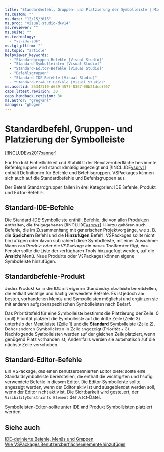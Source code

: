 ```yaml
---
title: "Standardbefehl, Gruppen- und Platzierung der Symbolleiste | Microsoft Docs"
ms.custom: ""
ms.date: "12/15/2016"
ms.prod: "visual-studio-dev14"
ms.reviewer: ""
ms.suite: ""
ms.technology: 
  - "vs-ide-sdk"
ms.tgt_pltfrm: ""
ms.topic: "article"
helpviewer_keywords: 
  - "Standardgruppen-Befehle [Visual Studio]"
  - "Standard-Symbolleisten [Visual Studio]"
  - "Standard-Editor-Befehle [Visual Studio]"
  - "Befehlsgruppen"
  - "Standard-IDE-Befehle [Visual Studio]"
  - "Standard-Product-Befehle [Visual Studio]"
ms.assetid: 35342110-d639-4577-8367-00b21dcc6f07
caps.latest.revision: 30
caps.handback.revision: 30
ms.author: "gregvanl"
manager: "ghogen"
---
```

# Standardbefehl, Gruppen- und Platzierung der Symbolleiste
[!INCLUDE[vs2017banner](../../code-quality/includes/vs2017banner.md)]

Für Produkt Einheitlichkeit und Stabilität der Benutzeroberfläche bestimmte Befehlsgruppen wird standardmäßig angezeigt und [!INCLUDE[vsprvs](../../code-quality/includes/vsprvs_md.md)] enthält Definitionen für Befehle und Befehlsgruppen. VSPackages können sich auch auf die Standardbefehle und Befehlsgruppen aus.  
  
 Der Befehl Standardgruppen fallen in drei Kategorien: IDE Befehle, Produkt und Editor\-Befehle.  
  
## Standard\-IDE\-Befehle  
 Die Standard\-IDE\-Symbolleiste enthält Befehle, die von allen Produkten enthalten, die freigegebenen [!INCLUDE[vsprvs](../../code-quality/includes/vsprvs_md.md)]. Hierzu gehören auch Befehle, die im Zusammenhang mit generischen Projektvorgänge, wie z. B. die **Speichern** Befehl und die **Hinzufügen** Befehl. VSPackages sollte nicht hinzufügen oder davon subtrahiert diese Symbolleiste, mit einer Ausnahme: Wenn das Produkt oder die VSPackage ein neues Toolfenster fügt, das Fenster sollte die Liste der verfügbaren Tools hinzugefügt werden, auf die **Ansicht** Menü. Neue Produkte oder VSPackages können eigene Symbolleiste hinzufügen.  
  
## Standardbefehle\-Produkt  
 Jedes Produkt kann die IDE mit eigenen Standardsymbolleiste bereitstellen, die enthält wichtige und häufig verwendete Befehle. Es ist jedoch am besten, vorhandenen Menüs und Symbolleisten möglichst und ergänzen sie mit anderen aufgabenspezifischen Symbolleisten nach Bedarf.  
  
 Das Prioritätsfeld für eine Symbolleiste bestimmt die Platzierung der Zeile. 0 \(null\) Priorität platziert die Symbolleiste auf die dritte Zeile \(Zeile 3\) unterhalb der Menüleiste \(Zeile 1\) und die **Standard** Symbolleiste \(Zeile 2\). Daher anderen Symbolleisten in Zeile angezeigt \(Priorität \+ 3\). Nachfolgende Symbolleisten werden auf der gleichen Zeile platziert, wenn genügend Platz vorhanden ist; Andernfalls werden sie automatisch auf die nächste Zeile verschoben.  
  
## Standard\-Editor\-Befehle  
 Ein VSPackage, das einen benutzerdefinierten Editor bietet sollte eine Standardsymbolleiste bereitstellen, die enthält die wichtigsten und häufig verwendete Befehle in diesem Editor. Die Editor\-Symbolleiste sollte angezeigt werden, wenn der Editor aktiv ist und ausgeblendet werden soll, wenn der Editor nicht aktiv ist. Die Sichtbarkeit wird gesteuert, der `VisibilityConstraints Element` der .vsct\-Datei.  
  
 Symbolleisten\-Editor\-sollte unter IDE und Produkt Symbolleisten platziert werden.  
  
## Siehe auch  
 [IDE\-definierte Befehle, Menüs und Gruppen](../../extensibility/internals/ide-defined-commands-menus-and-groups.md)   
 [Wie VSPackages Benutzeroberflächenelemente hinzufügen](../../extensibility/internals/how-vspackages-add-user-interface-elements.md)